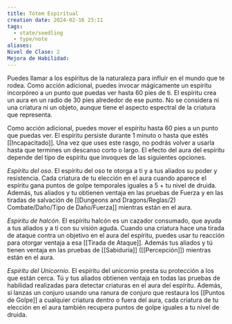 ```yaml
---
title: Tótem Espiritual
creation date: 2024-02-16 23:11
tags:
  - state/seedling
  - type/note
aliases: 
Nivel de Clase: 2
Mejora de Habilidad:
---
```

Puedes llamar a los espíritus de la naturaleza para influir en el mundo que te rodea. Como acción
adicional, puedes invocar mágicamente un espíritu incorpóreo a un punto que puedas ver hasta 60
pies de ti. El espíritu crea un aura en un radio de 30 pies alrededor de ese punto. No se considera ni una criatura ni un objeto, aunque tiene el aspecto espectral de la criatura que representa.

Como acción adicional, puedes mover el espíritu hasta 60 pies a un punto que puedas ver. El espíritu persiste durante 1 minuto o hasta que estés [[Incapacitado]]. Una vez que uses este rasgo, no podrás volver a usarla hasta que termines un descanso corto o largo.
El efecto del aura del espíritu depende del tipo de espíritu que invoques de las siguientes opciones.

*Espíritu del oso*. El espíritu del oso te otorga a ti y a tus aliados su poder y resistencia. Cada criatura de tu elección en el aura cuando aparece el espíritu gana puntos de golpe temporales iguales a 5 + tu nivel de druida. Además, tus aliados y tu obtienen ventaja en las pruebas de Fuerza y en las tiradas de salvación de [[Dungeons and Dragons/Reglas/2) Combate/Daño/Tipo de Daño/Fuerza]] mientras están en el aura.

*Espíritu de halcón*. El espíritu halcón es un cazador consumado, que ayuda a tus aliados y a ti con su visión aguda. Cuando una criatura hace una tirada de ataque contra un objetivo en el aura del
espíritu, puedes usar tu reacción para otorgar ventaja a esa [[Tirada de Ataque]]. Además tus aliados y tú tienen ventaja en las pruebas de [[Sabiduría]] ([[Percepción]]) mientras están en el aura.

*Espíritu del Unicornio*. El espíritu del unicornio presta su protección a los que están cerca. Tú y tus
aliados obtienen ventaja en todas las pruebas de habilidad realizadas para detectar criaturas en el
aura del espíritu. Además, si lanzas un conjuro usando una ranura de conjuro que restaura los
[[Puntos de Golpe]] a cualquier criatura dentro o fuera del aura, cada criatura de tu elección en el aura también recupera puntos de golpe iguales a tu nivel de druida.
